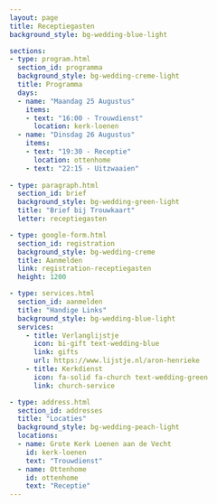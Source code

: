 ```yaml
---
layout: page
title: Receptiegasten
background_style: bg-wedding-blue-light

sections:
- type: program.html
  section_id: programma
  background_style: bg-wedding-creme-light
  title: Programma
  days:
  - name: "Maandag 25 Augustus"
    items: 
    - text: "16:00 - Trouwdienst"
      location: kerk-loenen
  - name: "Dinsdag 26 Augustus"
    items: 
    - text: "19:30 - Receptie"
      location: ottenhome
    - text: "22:15 - Uitzwaaien"
  
- type: paragraph.html
  section_id: brief
  background_style: bg-wedding-green-light
  title: "Brief bij Trouwkaart"
  letter: receptiegasten

- type: google-form.html
  section_id: registration
  background_style: bg-wedding-creme
  title: Aanmelden
  link: registration-receptiegasten
  height: 1200

- type: services.html
  section_id: aanmelden
  title: "Handige Links"
  background_style: bg-wedding-blue-light
  services:
    - title: Verlanglijstje
      icon: bi-gift text-wedding-blue
      link: gifts
      url: https://www.lijstje.nl/aron-henrieke
    - title: Kerkdienst
      icon: fa-solid fa-church text-wedding-green
      link: church-service

- type: address.html
  section_id: addresses
  title: "Locaties"
  background_style: bg-wedding-peach-light
  locations:
  - name: Grote Kerk Loenen aan de Vecht
    id: kerk-loenen
    text: "Trouwdienst"
  - name: Ottenhome
    id: ottenhome
    text: "Receptie"
---
```



